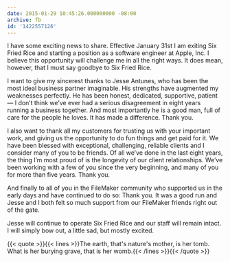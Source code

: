 ```yaml
---
date: 2015-01-29 10:45:26.000000000 -08:00
archive: fb
id: '1422557126'
---
```


I have some exciting news to share. Effective January 31st I am exiting Six Fried Rice and starting a position as a software engineer at Apple, Inc. I believe this opportunity will challenge me in all the right ways. It does mean, however, that I must say goodbye to Six Fried Rice.

I want to give my sincerest thanks to Jesse Antunes, who has been the most ideal business partner imaginable. His strengths have augmented my weaknesses perfectly. He has been honest, dedicated, supportive, patient — I don’t think we’ve ever had a serious disagreement in eight years running a business together. And most importantly he is a good man, full of care for the people he loves. It has made a difference. Thank you.

I also want to thank all my customers for trusting us with your important work, and giving us the opportunity to do fun things and get paid for it. We have been blessed with exceptional, challenging, reliable clients and I consider many of you to be friends. Of all we’ve done in the last eight years, the thing I’m most proud of is the longevity of our client relationships. We’ve been working with a few of you since the very beginning, and many of you for more than five years. Thank you.

And finally to all of you in the FileMaker community who supported us in the early days and have continued to do so: Thank you. It was a good run and Jesse and I both felt so much support from our FileMaker friends right out of the gate.

Jesse will continue to operate Six Fried Rice and our staff will remain intact. I will simply bow out, a little sad, but mostly excited.

{{< quote >}}{{< lines >}}The earth, that's nature's mother, is her tomb.
What is her burying grave, that is her womb.{{< /lines >}}{{< /quote >}}
